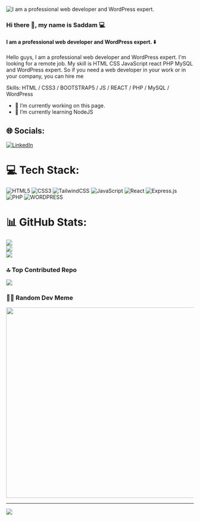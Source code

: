 
![I am a professional web developer and WordPress expert. ](https://media.licdn.com/dms/image/D5616AQGEMgSgY4OpWA/profile-displaybackgroundimage-shrink_350_1400/0/1681543411273?e=1704326400&v=beta&t=mlQjt9PfP0JjcPXG9n6RfpuRSwpH1uNfCNESuGahEO8)
### Hi there 👋, my name is  Saddam 💻
#### I am a professional web developer and WordPress expert. ⬇️


Hello guys, I am a professional web developer and WordPress expert. I'm looking for a remote job. My skill is HTML CSS JavaScript react PHP MySQL and WordPress expert. So if you need a web developer in your work or in your company, you can hire me

Skills:  HTML / CSS3 / BOOTSTRAP5 / JS / REACT /  PHP / MySQL / WordPress

- 🔭 I’m currently working on this page. 
- 🌱 I’m currently learning NodeJS


## 🌐 Socials:
[![LinkedIn](https://img.shields.io/badge/LinkedIn-%230077B5.svg?logo=linkedin&logoColor=white)](https://linkedin.com/in/saddam-hossen-6915991ba) 

# 💻 Tech Stack:
![HTML5](https://img.shields.io/badge/html5-%23E34F26.svg?style=for-the-badge&logo=html5&logoColor=white) ![CSS3](https://img.shields.io/badge/css3-%231572B6.svg?style=for-the-badge&logo=css3&logoColor=white) ![TailwindCSS](https://img.shields.io/badge/tailwindcss-%2338B2AC.svg?style=for-the-badge&logo=tailwind-css&logoColor=white) ![JavaScript](https://img.shields.io/badge/javascript-%23323330.svg?style=for-the-badge&logo=javascript&logoColor=%23F7DF1E) ![React](https://img.shields.io/badge/react-%2320232a.svg?style=for-the-badge&logo=react&logoColor=%2361DAFB) ![Express.js](https://img.shields.io/badge/express.js-%23404d59.svg?style=for-the-badge&logo=express&logoColor=%2361DAFB) ![PHP](https://img.shields.io/badge/php-%23777BB4.svg?style=for-the-badge&logo=php&logoColor=white) ![WORDPRESS](https://img.shields.io/badge/WORDPRESS-%23777BB4.svg?style=for-the-badge&logo=WORDPRESS&logoColor=white)
# 📊 GitHub Stats:
![](https://github-readme-stats.vercel.app/api?username=Saddam550&theme=dark&hide_border=false&include_all_commits=true&count_private=false)<br/>
![](https://github-readme-streak-stats.herokuapp.com/?user=Saddam550&theme=dark&hide_border=false)<br/>
![](https://github-readme-stats.vercel.app/api/top-langs/?username=Saddam550&theme=dark&hide_border=false&include_all_commits=true&count_private=false&layout=compact)

### 🔝 Top Contributed Repo
![](https://github-contributor-stats.vercel.app/api?username=Saddam550&limit=5&theme=dark&combine_all_yearly_contributions=true)

### 🧝‍♂️ Random Dev Meme
<img src="https://media.licdn.com/dms/image/C5622AQE600xBTBF5Eg/feedshare-shrink_800/0/1649955252109?e=1692835200&v=beta&t=rbsj17QUapiT_3bnI5-x6l1dH6URT95LwIluInby3e4" width="512px"/>

---
[![](https://visitcount.itsvg.in/api?id=Saddam550&icon=0&color=0)](https://visitcount.itsvg.in)

<!-- Proudly created with GPRM ( https://gprm.itsvg.in ) --> 
